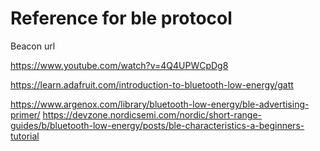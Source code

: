 # Reference for ble protocol
Beacon url

https://www.youtube.com/watch?v=4Q4UPWCpDg8

https://learn.adafruit.com/introduction-to-bluetooth-low-energy/gatt

https://www.argenox.com/library/bluetooth-low-energy/ble-advertising-primer/
https://devzone.nordicsemi.com/nordic/short-range-guides/b/bluetooth-low-energy/posts/ble-characteristics-a-beginners-tutorial
